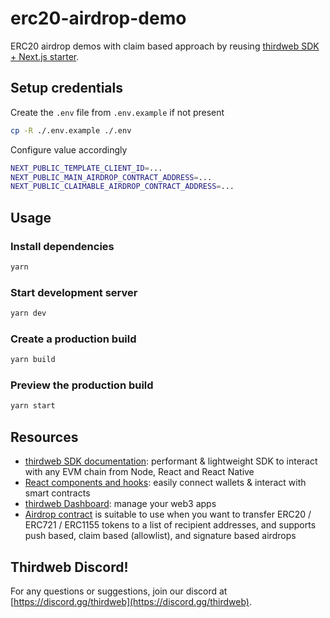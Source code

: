 # erc20-airdrop-demo

ERC20 airdrop demos with claim based approach by reusing [thirdweb SDK + Next.js starter](https://github.com/thirdweb-example/next-starter).

## Setup credentials

Create the `.env` file from `.env.example` if not present

```bash
cp -R ./.env.example ./.env
```

Configure value accordingly

```bash
NEXT_PUBLIC_TEMPLATE_CLIENT_ID=...
NEXT_PUBLIC_MAIN_AIRDROP_CONTRACT_ADDRESS=...
NEXT_PUBLIC_CLAIMABLE_AIRDROP_CONTRACT_ADDRESS=...
```

## Usage

### Install dependencies

```bash
yarn
```

### Start development server

```bash
yarn dev
```

### Create a production build

```bash
yarn build
```

### Preview the production build

```bash
yarn start
```

## Resources

- [thirdweb SDK documentation](https://portal.thirdweb.com/typescript/v5): performant & lightweight SDK to interact with any EVM chain from Node, React and React Native
- [React components and hooks](https://portal.thirdweb.com/typescript/v5/react): easily connect wallets & interact with smart contracts
- [thirdweb Dashboard](https://thirdweb.com/dashboard): manage your web3 apps
- [Airdrop contract](https://thirdweb.com/thirdweb.eth/Airdrop) is suitable to use when you want to transfer ERC20 / ERC721 / ERC1155 tokens to a list of recipient addresses, and supports push based, claim based (allowlist), and signature based airdrops

## Thirdweb Discord!

For any questions or suggestions, join our discord at [https://discord.gg/thirdweb](https://discord.gg/thirdweb).
